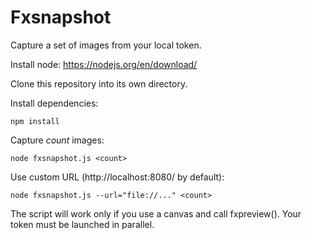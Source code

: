 Fxsnapshot
==========

Capture a set of images from your local token.

Install node:
https://nodejs.org/en/download/

Clone this repository into its own directory.

Install dependencies:
```
npm install
```

Capture *count* images:
```
node fxsnapshot.js <count>
```

Use custom URL (http://localhost:8080/ by default):
```
node fxsnapshot.js --url="file://..." <count>
```

The script will work only if you use a canvas and call
fxpreview(). Your token must be launched in parallel.
